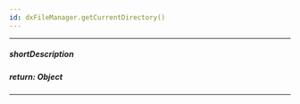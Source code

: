 ```yaml
---
id: dxFileManager.getCurrentDirectory()
---
```

---
##### shortDescription
<!-- Description goes here -->

##### return: Object
<!-- Description goes here -->

---
<!-- Description goes here -->